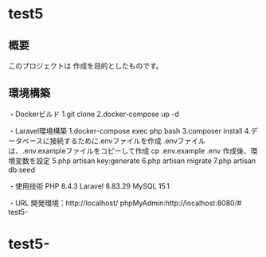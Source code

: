 # test5

## 概要
このプロジェクトは 作成を目的としたものです。


## 環境構築
・Dockerビルド
1.git clone 
2.docker-compose up -d

・Laravel環境構築
1.docker-compose exec php bash
3.composer install
4.データベースに接続するために.envファイルを作成
  .envファイルは、.env.exampleファイルをコピーして作成
  cp .env.example .env
  作成後、環境変数を設定
5.php artisan key:generate
6.php artisan migrate
7.php artisan db:seed

・使用技術
PHP 8.4.3
Laravel 8.83.29
MySQL 15.1

・URL
開発環境：http://localhost/
phpMyAdmin:http://localhost:8080/# test5-
# test5-
